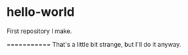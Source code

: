 # hello-world
First repository I make.

===========
That's a little bit strange, but I'll do it anyway.
